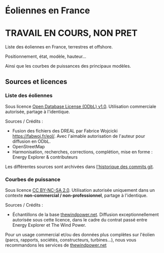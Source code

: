 # Éoliennes en France

# TRAVAIL EN COURS, NON PRET

Liste des éoliennes en France, terrestres et offshore.

Positionnement, état, modèle, hauteur...

Ainsi que les courbes de puissances des principaux modèles.

## Sources et licences

### Liste des éoliennes

Sous licence [Open Database License (ODbL) v1.0](https://opendatacommons.org/licenses/odbl/). Utilisation commerciale autorisée, partage à l'identique.

Sources / Crédits :
- Fusion des fichiers des DREAL par Fabrice Wojcicki https://fabwoj.fr/eol/. Avec l'aimable autorisation de l'auteur pour diffusion en ODbL.
- OpenStreetMap
- Harmonisation, recherches, corrections, complétion, mise en forme : Energy Explorer & contributeurs

Les différentes sources sont archivées dans [l'historique des commits git](https://github.com/energyexplorer-datasets/fr-windturbines/commits/main/turbines.csv).

### Courbes de puissance

Sous licence [CC BY-NC-SA 2.0](https://creativecommons.org/licenses/by-nc-sa/2.0/fr/). Utilisation autorisée uniquement dans un contexte **non-commercial / non-professionnel**, partage à l'identique.

Sources / Crédits :
- Échantillons de la base [thewindpower.net](https://www.thewindpower.net). Diffusion exceptionnellement autorisée sous cette licence, dans le cadre du contrat passé entre Energy Explorer et The Wind Power.

Pour un usage commercial et/ou des données plus complètes sur l'éolien (parcs, rapports, sociétés, constructeurs, turbines...), nous vous recommandons les services de [thewindpower.net](https://www.thewindpower.net)
